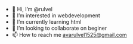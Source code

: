 - 👋 Hi, I’m @rulvel
- 👀 I’m interested in webdevelopment
- 🌱 I’m currently learning html
- 💞️ I’m looking to collaborate on beginer
- 📫 How to reach me avarulvel1525@gmail.com

<!---
rulvel/rulvel is a ✨ special ✨ repository because its `README.md` (this file) appears on your GitHub profile.
You can click the Preview link to take a look at your changes.
--->
